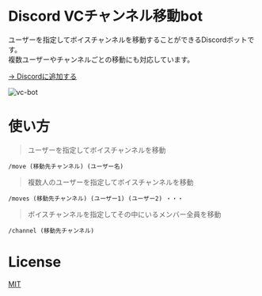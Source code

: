 # Discord VCチャンネル移動bot
ユーザーを指定してボイスチャンネルを移動することができるDiscordボットです。  
複数ユーザーやチャンネルごとの移動にも対応しています。  

[→ Discordに追加する](https://discord.com/api/oauth2/authorize?client_id=1044007415680598068&permissions=16780288&scope=bot%20applications.commands)  

![vc-bot](https://user-images.githubusercontent.com/53967490/204147634-c96a0a1c-a938-457f-afda-93d12533b453.gif)

# 使い方

> ユーザーを指定してボイスチャンネルを移動
```
/move (移動先チャンネル) (ユーザー名)
```

> 複数人のユーザーを指定してボイスチャンネルを移動
```
/moves (移動先チャンネル) (ユーザー1) (ユーザー2) ・・・
```

> ボイスチャンネルを指定してその中にいるメンバー全員を移動
```
/channel (移動先チャンネル)
```

# License
[MIT](https://github.com/sakusaku3939/remove-slideshare-limit/blob/master/LICENSE)

